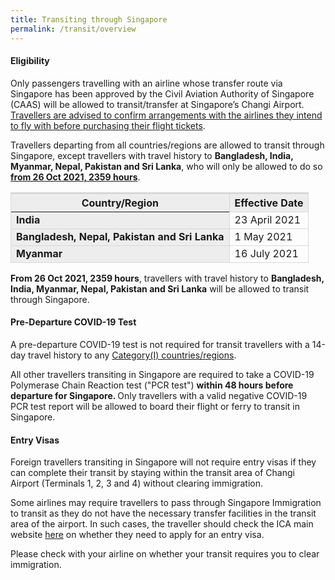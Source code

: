 ```yaml
---
title: Transiting through Singapore
permalink: /transit/overview
---
```

#### Eligibility

Only passengers travelling with an airline whose transfer route via Singapore has been approved by the Civil Aviation Authority of Singapore (CAAS) will be allowed to transit/transfer at Singapore’s Changi Airport. <u>Travellers are advised to confirm arrangements with the airlines they intend to fly with before purchasing their flight tickets</u>. 

Travellers departing from all countries/regions are allowed to transit through Singapore, except travellers with travel history to <b>Bangladesh, India, Myanmar, Nepal, Pakistan and Sri Lanka</b>, who will only be allowed to do so <b><u>from 26 Oct 2021, 2359 hours</u></b>.

<table>
<thead>
  <tr>
    <th style="border-top:3px solid #D8D8D8; border-left:1px solid #D8D8D8; border-right:1px solid #D8D8D8; background-color:#EDEDED"><b>Country/Region</b></th>
    <th style="border-top:3px solid #D8D8D8; border-left:1px solid #D8D8D8; border-right:1px solid #D8D8D8; border-bottom:1px solid #D8D8D8;background-color:#EDEDED"><b>Effective Date</b></th>
  </tr>
</thead>
<tbody>
	<tr>
    <td style="border-left:1px solid #D8D8D8; border-right:1px solid #D8D8D8; border-bottom:1px solid #D8D8D8; background-color:#EDEDED"><b>India</b></td>
      <td  style="text-align:left;border-right:1px solid #D8D8D8;border-bottom:1px solid #D8D8D8;">23 April 2021</td>
  </tr>
	<tr>
    <td style="border-left:1px solid #D8D8D8; border-right:1px solid #D8D8D8; border-bottom:1px solid #D8D8D8; background-color:#EDEDED"><b>Bangladesh, Nepal, Pakistan and Sri Lanka</b></td>
      <td  style="text-align:left;border-right:1px solid #D8D8D8;border-bottom:1px solid #D8D8D8;">1 May 2021</td>
  </tr>
	    <tr>
    <td style="border-left:1px solid #D8D8D8; border-right:1px solid #D8D8D8; border-bottom:1px solid #D8D8D8; background-color:#EDEDED"><b>Myanmar</b></td>
      <td  style="text-align:left;border-right:1px solid #D8D8D8;border-bottom:1px solid #D8D8D8;">16 July 2021</td>
  </tr>
  </tbody>
  </table>
  
<b>From 26 Oct 2021, 2359 hours</b>, travellers with travel history to <b>Bangladesh, India, Myanmar, Nepal, Pakistan and Sri Lanka</b> will be allowed to transit through Singapore.


<div id="PDT"></div>

#### Pre-Departure COVID-19 Test

A pre-departure COVID-19 test is not required for transit travellers  with a 14-day travel history to any <a href="/shn-and-swab-summary#table" target="_blank">Category(I) countries/regions</a>.

All other travellers transiting in Singapore are required to take a COVID-19 Polymerase Chain Reaction test ("PCR test") <b>within 48 hours before departure for Singapore. </b> Only travellers with a valid negative COVID-19 PCR test report will be allowed to board their flight or ferry to transit in Singapore.

#### Entry Visas

Foreign travellers transiting in Singapore will not require entry visas if they can complete their transit by staying within the transit area of Changi Airport (Terminals 1, 2, 3 and 4) without clearing immigration.

Some airlines may require travellers to pass through Singapore Immigration to transit as they do not have the necessary transfer facilities in the transit area of the airport. In such cases, the traveller should check the ICA main website <a href="https://www.ica.gov.sg/enter-depart/entry_requirements/visa_requirements">here</a> on whether they need to apply for an entry visa.

Please check with your airline on whether your transit requires you to clear immigration.